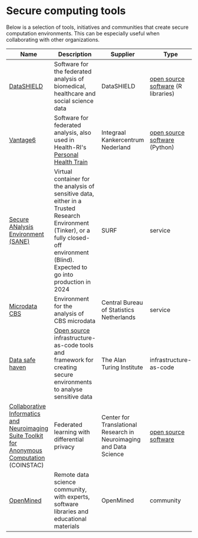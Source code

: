 
# Secure computing tools

Below is a selection of tools, initiatives and communities that create secure computation environments. This can be especially useful when collaborating with other organizations.

| Name | Description | Supplier | Type | More info|
|----|---|---|---|---|
| [DataSHIELD](https://www.datashield.org) | Software for the federated analysis of biomedical, healthcare and social science data | DataSHIELD | [open source software](https://github.com/datashield) (R libraries) | [Tutorials](https://www.datashield.org/help/get-started/newcomers-workshop), [wiki](https://data2knowledge.atlassian.net/wiki/spaces/DSDEV/overview) |
| [Vantage6](https://vantage6.ai/) | Software for federated analysis, also used in Health-RI's [Personal Health Train](https://pht.health-ri.nl/) | Integraal Kankercentrum Nederland | [open source software](https://github.com/vantage6/vantage6) (Python) | [Documentation](https://docs.vantage6.ai/en/main/) |
| [Secure ANalysis Environment (SANE)](https://www.surf.nl/en/news/sane-secure-data-environment-for-social-sciences-and-humanities) | Virtual container for the analysis of sensitive data, either in a Trusted Research Environment (Tinker), or a fully closed-off environment (Blind). Expected to go into production in 2024 | SURF| service | [Predecessor](https://www.surf.nl/en/data-exchange-trusted-data-sharing), [open source prototype](https://github.com/sara-nl/data-exchange/)
| [Microdata CBS](https://www.cbs.nl/en-gb/onze-diensten/customised-services-microdata/microdata-conducting-your-own-research)| Environment for the analysis of CBS microdata | Central Bureau of Statistics Netherlands | service | [Microdata catalogue](https://www.cbs.nl/en-gb/our-services/customised-services-microdata/microdata-conducting-your-own-research/microdata-catalogue) |
| [Data safe haven](https://alan-turing-institute.github.io/data-safe-haven)| [Open source](https://github.com/alan-turing-institute/data-safe-haven) infrastructure-as-code tools and framework for creating secure environments to analyse sensitive data | The Alan Turing Institute | infrastructure-as-code | [Documentation](https://alan-turing-institute.github.io/data-safe-haven/) |
| [Collaborative Informatics and Neuroimaging Suite Toolkit for Anonymous Computation](https://coinstac.org/) (COINSTAC) | Federated learning with differential privacy | Center for Translational Research in Neuroimaging and Data Science | [open source software](https://github.com/trendscenter/coinstac) |  [Documentation](https://trendscenter.github.io/coinstac/), [Releases](https://github.com/trendscenter/coinstac/releases), [Paper](https://doi.org/10.3389/fnins.2016.00365), [Installation instructions](https://github.com/trendscenter/coinstac-instructions) |
| [OpenMined](https://www.openmined.org/) | Remote data science community, with experts, software libraries and educational materials | OpenMined | community|  [Community on slack](https://slack.openmined.org/), [courses](https://courses.openmined.org/), [OpenMined on GitHub](https://github.com/OpenMined)|
